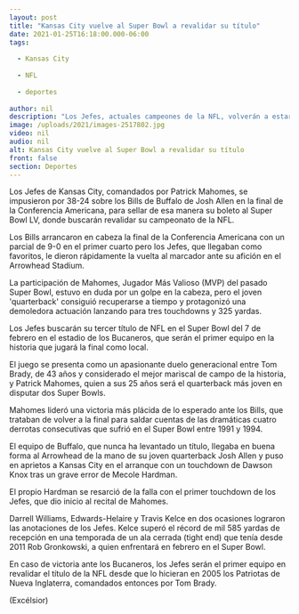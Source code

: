 ```yaml
---
layout: post
title: "Kansas City vuelve al Super Bowl a revalidar su título"
date: 2021-01-25T16:18:00.000-06:00
tags:
  
  - Kansas City
  
  - NFL
  
  - deportes
  
author: nil
description: "Los Jefes, actuales campeones de la NFL, volverán a estar presentes en el juego por el campeonato tras vencer por 38-24 a los Bills de Buffalo"
image: /uploads/2021/images-2517802.jpg
video: nil
audio: nil
alt: Kansas City vuelve al Super Bowl a revalidar su título
front: false
section: Deportes
---
```


Los Jefes de Kansas City, comandados por Patrick Mahomes, se impusieron por 38-24 sobre los Bills de Buffalo de Josh Allen en la final de la Conferencia Americana, para sellar de esa manera su boleto al Super Bowl LV, donde buscarán revalidar su campeonato de la NFL.

Los Bills arrancaron en cabeza la final de la Conferencia Americana con un parcial de 9-0 en el primer cuarto pero los Jefes, que llegaban como favoritos, le dieron rápidamente la vuelta al marcador ante su afición en el Arrowhead Stadium.

La participación de Mahomes, Jugador Más Valioso (MVP) del pasado Super Bowl, estuvo en duda por un golpe en la cabeza, pero el joven 'quarterback' consiguió recuperarse a tiempo y protagonizó una demoledora actuación lanzando para tres touchdowns y 325 yardas.

Los Jefes buscarán su tercer título de NFL en el Super Bowl del 7 de febrero en el estadio de los Bucaneros, que serán el primer equipo en la historia que jugará la final como local.

El juego se presenta como un apasionante duelo generacional entre Tom Brady, de 43 años y considerado el mejor mariscal de campo de la historia, y Patrick Mahomes, quien a sus 25 años será el quarterback más joven en disputar dos Super Bowls.

Mahomes lideró una victoria más plácida de lo esperado ante los Bills, que trataban de volver a la final para saldar cuentas de las dramáticas cuatro derrotas consecutivas que sufrió en el Super Bowl entre 1991 y 1994.

El equipo de Buffalo, que nunca ha levantado un título, llegaba en buena forma al Arrowhead de la mano de su joven quarterback Josh Allen y puso en aprietos a Kansas City en el arranque con un touchdown de Dawson Knox tras un grave error de Mecole Hardman.

El propio Hardman se resarció de la falla con el primer touchdown de los Jefes, que dio inicio al recital de Mahomes.

Darrell Williams, Edwards-Helaire y Travis Kelce en dos ocasiones lograron las anotaciones de los Jefes. Kelce superó el récord de mil 585 yardas de recepción en una temporada de un ala cerrada (tight end) que tenía desde 2011 Rob Gronkowski, a quien enfrentará en febrero en el Super Bowl.

En caso de victoria ante los Bucaneros, los Jefes serán el primer equipo en revalidar el título de la NFL desde que lo hicieran en 2005 los Patriotas de Nueva Inglaterra, comandados entonces por Tom Brady.

(Excélsior)